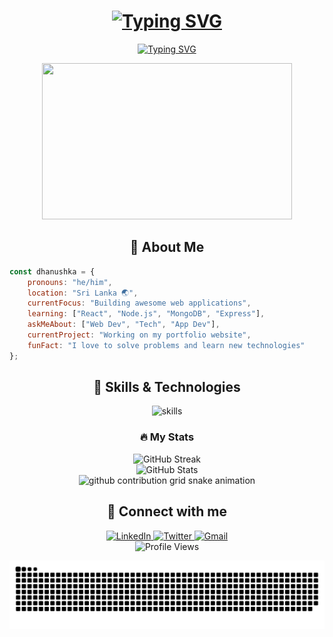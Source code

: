 # <div align="center">[![Typing SVG](https://readme-typing-svg.herokuapp.com?font=Fira+Code&weight=800&size=30&pause=1000&color=F7D01E&background=FF000000&center=true&vCenter=true&repeat=false&width=435&lines=Hi+%F0%9F%91%8B+I'm+Dhanushka+Harshana)](https://git.io/typing-svg)</div>

<div align="center">

[![Typing SVG](https://readme-typing-svg.herokuapp.com?font=Fira+Code&size=25&pause=1000&color=1F8BF7&background=FF000000&center=true&vCenter=true&width=435&lines=Full+Stack+Developer+%F0%9F%92%BB;Always+Learning+New+Things+%F0%9F%93%9A;Let's+Create+Something+Great!+%F0%9F%9A%80)](https://git.io/typing-svg)

</div>

<div align="center">
  <img src="https://media.giphy.com/media/qgQUggAC3Pfv687qPC/giphy.gif" width="400" height="250"/>
</div>

<h2 align="center">💫 About Me</h2>

```javascript
const dhanushka = {
    pronouns: "he/him",
    location: "Sri Lanka 🌏",
    currentFocus: "Building awesome web applications",
    learning: ["React", "Node.js", "MongoDB", "Express"],
    askMeAbout: ["Web Dev", "Tech", "App Dev"],
    currentProject: "Working on my portfolio website",
    funFact: "I love to solve problems and learn new technologies"
};
```

<h2 align="center">🚀 Skills & Technologies</h2>

<div align="center">
  <img src="https://skillicons.dev/icons?i=html,css,js,react,nodejs,express,mongodb,git" alt="skills"/>
</div>

<div align="center">
  <h3>🔥 My Stats</h3>
  <img src="https://github-readme-streak-stats.herokuapp.com/?user=Danushka&theme=tokyonight&hide_border=true" alt="GitHub Streak"/>
</div>

<div align="center">
  <img src="https://github-readme-stats.vercel.app/api?username=Danushka&show_icons=true&theme=tokyonight&hide_border=true" alt="GitHub Stats" />
</div>





<!-- Snake Animation -->
<div align="center">
  <picture>
    <source media="(prefers-color-scheme: dark)" srcset="https://raw.githubusercontent.com/Danushka/Danushka/output/github-contribution-grid-snake-dark.svg">
    <source media="(prefers-color-scheme: light)" srcset="https://raw.githubusercontent.com/Danushka/Danushka/output/github-contribution-grid-snake.svg">
    <img alt="github contribution grid snake animation" src="https://raw.githubusercontent.com/Danushka/Danushka/output/github-contribution-grid-snake.svg">
  </picture>
</div>

<h2 align="center">🤝 Connect with me</h2>

<div align="center">
  <a href="https://linkedin.com/in/YOUR_LINKEDIN">
    <img src="https://img.shields.io/badge/LinkedIn-0077B5?style=for-the-badge&logo=linkedin&logoColor=white" alt="LinkedIn"/>
  </a>
  <a href="https://twitter.com/YOUR_TWITTER">
    <img src="https://img.shields.io/badge/Twitter-1DA1F2?style=for-the-badge&logo=twitter&logoColor=white" alt="Twitter"/>
  </a>
  <a href="mailto:your.email@example.com">
    <img src="https://img.shields.io/badge/Gmail-D14836?style=for-the-badge&logo=gmail&logoColor=white" alt="Gmail"/>
  </a>
</div>

<!-- Profile Views Counter -->
<div align="center">
  <img src="https://komarev.com/ghpvc/?username=YOUR_USERNAME&style=for-the-badge&color=blue" alt="Profile Views"/>
</div>

<!-- Wave Footer -->
![Wave](https://raw.githubusercontent.com/platane/snk/output/github-contribution-grid-snake.svg)
